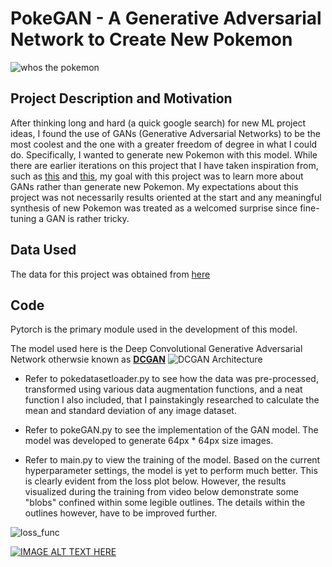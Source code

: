 # PokeGAN - A Generative Adversarial Network to Create New Pokemon

![whos the pokemon](https://user-images.githubusercontent.com/65557678/169938561-99d5eb43-f808-4d30-baba-ed7af206dcb1.png)


## Project Description and Motivation
After thinking long and hard (a quick google search) for new ML project ideas, I found the use of GANs (Generative Adversarial Networks) 
to be the most coolest and the one with a greater freedom of degree in what I could do. Specifically, I wanted to generate new Pokemon with 
this model. While there are earlier iterations on this project that I have taken inspiration from, such as [this](https://blog.jovian.ai/pokegan-generating-fake-pokemon-with-a-generative-adversarial-network-f540db81548d) and [this](https://www.kaggle.com/code/shunsukeozeki/pokemon-dcgan-with-pytorch-create-new-pokemon), my goal with this project was to learn more about GANs rather than generate new Pokemon. My expectations about this project was not necessarily results oriented at the start and any meaningful synthesis of new Pokemon was treated as a welcomed surprise since fine-tuning a GAN is rather tricky.    

## Data Used
The data for this project was obtained from [here](https://www.kaggle.com/datasets/vishalsubbiah/pokemon-images-and-types)

## Code
Pytorch is the primary module used in the development of this model. 

The model used here is the Deep Convolutional Generative Adversarial Network otherwsie known as [**DCGAN**](https://arxiv.org/pdf/1511.06434v2.pdf)
![DCGAN Architecture](https://user-images.githubusercontent.com/65557678/169937851-c685ff64-92ee-4ec5-bf3e-5a3a1c2e1483.png)

- Refer to pokedatasetloader.py to see how the data was pre-processed, transformed using various data augmentation functions, and a neat function 
  I also included, that I painstakingly researched to calculate the mean and standard deviation of any image dataset. 
  
- Refer to pokeGAN.py to see the implementation of the GAN model. The model was developed to generate 64px * 64px size images. 

- Refer to main.py to view the training of the model. Based on the current hyperparameter settings, the model is yet to perform much better. This is clearly     evident from the loss plot below. However, the results visualized during the training from video below demonstrate some "blobs" confined within some legible   outlines. The details within the outlines however, have to be improved further. 

![loss_func](https://user-images.githubusercontent.com/65557678/169939034-5f668e6b-1f5f-4139-99ab-fec51e63af17.jpg)

[![IMAGE ALT TEXT HERE](https://img.youtube.com/vi/57Vkrnna4CU/7.jpg)](https://www.youtube.com/watch?v=57Vkrnna4CU)

